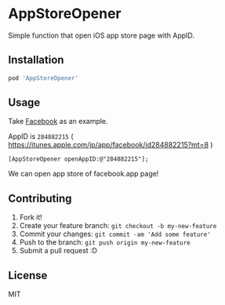 # AppStoreOpener

Simple function that open iOS app store page with AppID.

## Installation

``` sh
pod 'AppStoreOpener'
```

## Usage

Take [Facebook](https://itunes.apple.com/jp/app/facebook/id284882215?mt=8 "Facebook") as an example.

AppID is `284882215` ( https://itunes.apple.com/jp/app/facebook/id284882215?mt=8 )

``` objc
[AppStoreOpener openAppID:@"284882215"];
```

We can open app store of facebook.app page!


## Contributing

1. Fork it!
2. Create your feature branch: `git checkout -b my-new-feature`
3. Commit your changes: `git commit -am 'Add some feature'`
4. Push to the branch: `git push origin my-new-feature`
5. Submit a pull request :D

## License

MIT